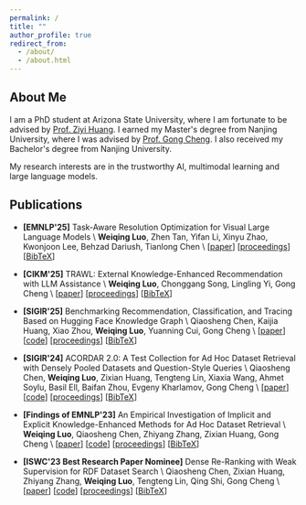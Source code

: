```yaml
---
permalink: /
title: ""
author_profile: true
redirect_from: 
  - /about/
  - /about.html
---
```


## About Me
I am a PhD student at Arizona State University, where I am fortunate to be advised by [Prof. Ziyi Huang](https://huangzyy.github.io/). I earned my Master's degree from Nanjing University, where I was advised by [Prof. Gong Cheng](http://ws.nju.edu.cn/~gcheng). I also received my Bachelor's degree from Nanjing University.

My research interests are in the trustworthy AI, multimodal learning and large language models.

## Publications

- **[EMNLP'25]** Task-Aware Resolution Optimization for Visual Large Language Models \\
**Weiqing Luo**, Zhen Tan, Yifan Li, Xinyu Zhao, Kwonjoon Lee, Behzad Dariush, Tianlong Chen \\
[[paper](https://hcnaeg.github.io)]
[[proceedings](https://hcnaeg.github.io)]
[[BibTeX](https://hcnaeg.github.io)]

- **[CIKM'25]** TRAWL: External Knowledge-Enhanced Recommendation with LLM Assistance \\
**Weiqing Luo**, Chonggang Song, Lingling Yi, Gong Cheng \\
[[paper](https://hcnaeg.github.io)]
[[proceedings](https://hcnaeg.github.io)]
[[BibTeX](https://hcnaeg.github.io)]

- **[SIGIR'25]** Benchmarking Recommendation, Classification, and Tracing Based on Hugging Face Knowledge Graph \\
Qiaosheng Chen, Kaijia Huang, Xiao Zhou, **Weiqing Luo**, Yuanning Cui, Gong Cheng \\
[[paper](https://hcnaeg.github.io)]
[[code](https://hcnaeg.github.io)]
[[proceedings](https://hcnaeg.github.io)]
[[BibTeX](https://hcnaeg.github.io)]

- **[SIGIR'24]** ACORDAR 2.0: A Test Collection for Ad Hoc Dataset Retrieval with Densely Pooled Datasets and Question-Style Queries \\
Qiaosheng Chen, **Weiqing Luo**, Zixian Huang, Tengteng Lin, Xiaxia Wang, Ahmet Soylu, Basil Ell, Baifan Zhou, Evgeny Kharlamov, Gong Cheng \\
[[paper](https://dl.acm.org/doi/10.1145/3626772.3657866)]
[[code](https://github.com/nju-websoft/ACORDAR-2)]
[[proceedings](https://dl.acm.org/doi/10.1145/3626772.3657866)]
[[BibTeX](https://hcnaeg.github.io)]

- **[Findings of EMNLP'23]** An Empirical Investigation of Implicit and Explicit Knowledge-Enhanced Methods for Ad Hoc Dataset Retrieval \\
**Weiqing Luo**, Qiaosheng Chen, Zhiyang Zhang, Zixian Huang, Gong Cheng \\
[[paper](https://aclanthology.org/2023.findings-emnlp.957.pdf)]
[[code](https://github.com/nju-websoft/AHDR-KnowledgeEnhanced)]
[[proceedings](https://aclanthology.org/2023.findings-emnlp.957/)]
[[BibTeX](https://aclanthology.org/2023.findings-emnlp.957.bib)]

- **[ISWC'23 Best Research Paper Nominee]** Dense Re-Ranking with Weak Supervision for RDF Dataset Search \\
Qiaosheng Chen, Zixian Huang, Zhiyang Zhang, **Weiqing Luo**, Tengteng Lin, Qing Shi, Gong Cheng \\
[[paper](https://doi.org/10.1007/978-3-031-47240-4_2)]
[[code](https://github.com/nju-websoft/DR2)]
[[proceedings](https://link.springer.com/chapter/10.1007/978-3-031-47240-4_2)]
[[BibTeX](https://dblp.org/rec/conf/semweb/ChenHZLLSC23.html?view=bibtex)]
